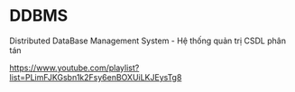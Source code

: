 # DDBMS
 Distributed DataBase Management System - Hệ thống quản trị CSDL phân tán

https://www.youtube.com/playlist?list=PLimFJKGsbn1k2Fsy6enBOXUiLKJEysTg8